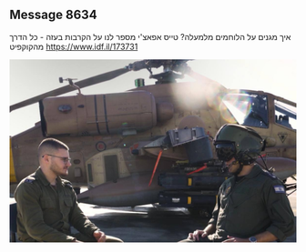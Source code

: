 ## Message 8634

איך מגנים על הלוחמים מלמעלה?
טייס אפאצ'י מספר לנו על הקרבות בעזה - כל הדרך מהקוקפיט
https://www.idf.il/173731

![Photo](./8634/8634_photo.jpg)
